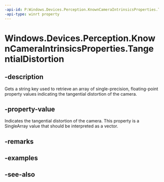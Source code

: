 ----api-id: P:Windows.Devices.Perception.KnownCameraIntrinsicsProperties.TangentialDistortion
-api-type: winrt property
---<!-- Property syntaxpublic string TangentialDistortion { get; }--># Windows.Devices.Perception.KnownCameraIntrinsicsProperties.TangentialDistortion## -descriptionGets a string key used to retrieve an array of single-precision, floating-point property values indicating the tangential distortion of the camera.## -property-valueIndicates the tangential distortion of the camera. This property is a SingleArray value that should be interpreted as a vector.## -remarks## -examples## -see-also